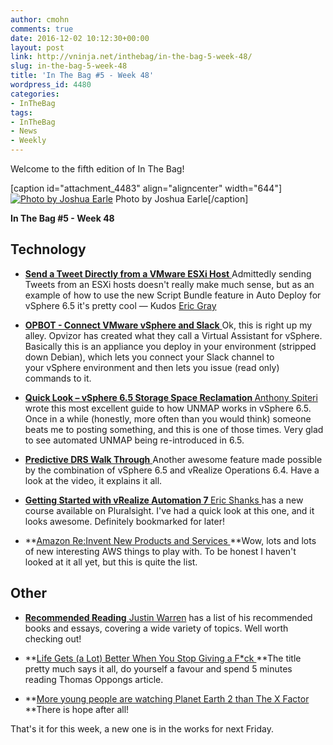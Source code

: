 ```yaml
---
author: cmohn
comments: true
date: 2016-12-02 10:12:30+00:00
layout: post
link: http://vninja.net/inthebag/in-the-bag-5-week-48/
slug: in-the-bag-5-week-48
title: 'In The Bag #5 - Week 48'
wordpress_id: 4480
categories:
- InTheBag
tags:
- InTheBag
- News
- Weekly
---
```


Welcome to the fifth edition of In The Bag!

[caption id="attachment_4483" align="aligncenter" width="644"][![Photo by Joshua Earle](http://vninja.net/wordpress/wp-content/uploads/2016/12/s60knhjcaao-joshua-earle-644x429.jpg)](https://unsplash.com/@joshuaearle) Photo by Joshua Earle[/caption]

**In The Bag #5 - Week 48**



## Technology






    
  * [**Send a Tweet Directly from a VMware ESXi Host**
](http://www.vcritical.com/2016/11/send-a-tweet-directly-from-a-vmware-esxi-host/)Admittedly sending Tweets from an ESXi hosts doesn't really make much sense, but as an example of how to use the new Script Bundle feature in Auto Deploy for vSphere 6.5 it's pretty cool — Kudos [Eric Gray](https://twitter.com/eric_gray)

    
  * [**OPBOT - Connect VMware vSphere and Slack**
](http://try.opvizor.com/opbot/)Ok, this is right up my alley. Opvizor has created what they call a Virtual Assistant for vSphere. Basically this is an appliance you deploy in your environment (stripped down Debian), which lets you connect your Slack channel to your vSphere environment and then lets you issue (read only) commands to it.

    
  * ****[Quick Look – vSphere 6.5 Storage Space Reclamation
](http://anthonyspiteri.net/quick-look-vsphere-6-5-storage-space-reclamation/)****[Anthony Spiteri](https://twitter.com/anthonyspiteri) wrote this most excellent guide to how UNMAP works in vSphere 6.5. Once in a while (honestly, more often than you would think) someone beats me to posting something, and this is one of those times. Very glad to see automated UNMAP being re-introduced in 6.5.

    
  * [**Predictive DRS Walk Through**
](https://blogs.vmware.com/management/2016/11/predictive-drs-walk.html)Another awesome feature made possible by the combination of vSphere 6.5 and vRealize Operations 6.4. Have a look at the video, it explains it all.

    
  * **[Getting Started with vRealize Automation 7
](https://www.pluralsight.com/courses/getting-started-vrealize-automation-7)**[Eric Shanks ](https://twitter.com/eric_shanks)has a new course available on Pluralsight. I've had a quick look at this one, and it looks awesome. Definitely bookmarked for later!

    
  * **[Amazon Re:Invent New Products and Services
](https://aws.amazon.com/new/reinvent/)**Wow, lots and lots of new interesting AWS things to play with. To be honest I haven't looked at it all yet, but this is quite the list.





## Other






    
  * [**Recommended Reading**
](https://www.eigenmagic.com/about/recommended-reading/)[Justin Warren](https://twitter.com/jpwarren) has a list of his recommended books and essays, covering a wide variety of topics. Well worth checking out!

    
  * **[Life Gets (a Lot) Better When You Stop Giving a F*ck
](https://medium.com/the-mission/life-gets-a-lot-better-when-you-stop-giving-a-f-ck-dbf96255e069#.wiycudmhk)**The title pretty much says it all, do yourself a favour and spend 5 minutes reading Thomas Oppongs article.

    
  * **[More young people are watching Planet Earth 2 than The X Factor
](http://www.independent.co.uk/arts-entertainment/tv/news/planet-earth-2-ii-young-viewers-x-factor-bbc-itv-david-attenborough-vieiwng-figures-ratings-a7449296.html)**There is hope after all!



That's it for this week, a new one is in the works for next Friday.
